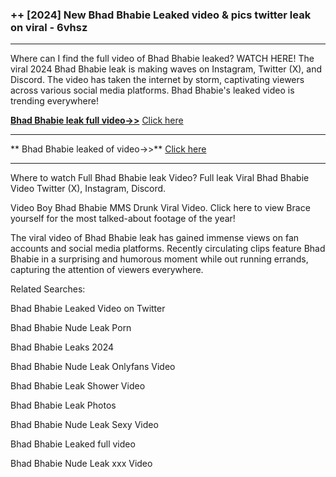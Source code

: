 ### ++ [2024] New  Bhad Bhabie Leaked video & pics twitter leak on viral - 6vhsz
----------

Where can I find the full video of  Bhad Bhabie leaked? WATCH HERE! The viral 2024  Bhad Bhabie leak is making waves on Instagram, Twitter (X), and Discord. The video has taken the internet by storm, captivating viewers across various social media platforms.  Bhad Bhabie's leaked video is trending everywhere!


**[ Bhad Bhabie leak full video->>](http://wildbook.top/wildbook8git)** [Click here](http://wildbook.top/wildbook8git)

----------


** Bhad Bhabie leaked of video->>** [Click here](http://wildbook.top/wildbook8git)

----------


Where to watch Full  Bhad Bhabie leak Video? Full leak Viral  Bhad Bhabie Video Twitter (X), Instagram, Discord.

Video Boy  Bhad Bhabie MMS Drunk Viral Video. Click here to view Brace yourself for the most talked-about footage of the year!

The viral video of  Bhad Bhabie leak has gained immense views on fan accounts and social media platforms. Recently circulating clips feature  Bhad Bhabie in a surprising and humorous moment while out running errands, capturing the attention of viewers everywhere.




Related Searches:

 Bhad Bhabie Leaked Video on Twitter

 Bhad Bhabie Nude Leak Porn

 Bhad Bhabie Leaks 2024

 Bhad Bhabie Nude Leak Onlyfans Video

 Bhad Bhabie Leak Shower Video

 Bhad Bhabie Leak Photos

 Bhad Bhabie Nude Leak Sexy Video

 Bhad Bhabie Leaked full video

 Bhad Bhabie Nude Leak xxx Video

